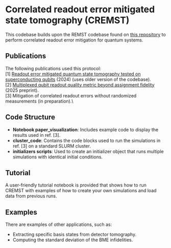 # Correlated readout error mitigated state tomography (CREMST)

This codebase builds upon the REMST codebase found on [this repository](https://github.com/AdrianAasen/EMQST) to perform correlated readout error mitigation for quantum systems.

## Publications

The following publications used this protocol:\
[1] [Readout error mitigated quantum state tomography tested on superconducting qubits](https://www.nature.com/articles/s42005-024-01790-8) (2024) (uses older version of the codebase).\
[2] [Multiplexed qubit readout quality metric beyond assignment fidelity](https://arxiv.org/abs/2502.08589) (2025 preprint).\
[3] Mitigation of correlated readout errors without randomized measurements (in preparation).\

## Code Structure

- **Notebook paper_visualization**: Includes example code to display the results used in ref. [3].
- **cluster_code**: Contains the code blocks used to run the simulations in ref. [3] on a standard SLURM cluster.
- **initializers scripts**: Used to create an initializer object that runs multiple simulations with identical initial conditions.

## Tutorial

A user-friendly tutorial notebook is provided that shows how to run CREMST with examples of how to create your own simulations and load data from previous runs. 

## Examples

There are examples of other applications, such as:
- Extracting specific basis states from detector tomography.
- Computing the standard deviation of the BME infidelities.
